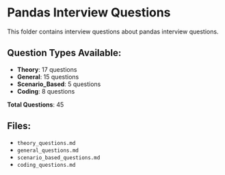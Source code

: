 # Pandas Interview Questions

This folder contains interview questions about pandas interview questions.

## Question Types Available:

- **Theory**: 17 questions
- **General**: 15 questions
- **Scenario_Based**: 5 questions
- **Coding**: 8 questions

**Total Questions**: 45

## Files:

- `theory_questions.md`
- `general_questions.md`
- `scenario_based_questions.md`
- `coding_questions.md`
